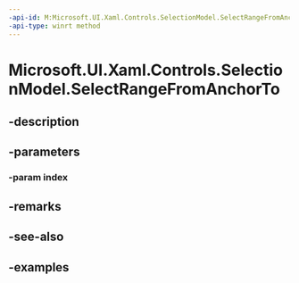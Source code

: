 ```yaml
---
-api-id: M:Microsoft.UI.Xaml.Controls.SelectionModel.SelectRangeFromAnchorTo(Microsoft.UI.Xaml.Controls.IndexPath)
-api-type: winrt method
---
```


<!-- Method syntax.
public void SelectionModel.SelectRangeFromAnchorTo(IndexPath index)
-->

# Microsoft.UI.Xaml.Controls.SelectionModel.SelectRangeFromAnchorTo

## -description

## -parameters
### -param index

## -remarks

## -see-also

## -examples

